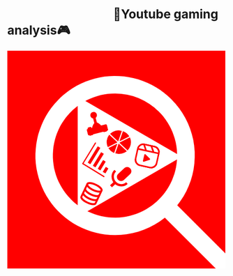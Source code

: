 # &emsp; &emsp; &emsp; &emsp; &emsp; &emsp; &emsp;  :movie_camera:Youtube gaming analysis:video_game:
<img src="imgs/Youtube data analysis logo.png" alt="Italian Trulli"  align="center"><br>